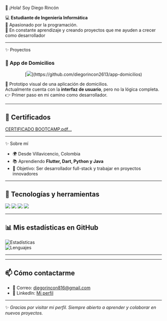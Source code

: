 👋 ¡Hola! Soy Diego Rincón  

💻 **Estudiante de Ingeniería Informática**  
📱 Apasionado por la programación.  
🚀 En constante aprendizaje y creando proyectos que me ayuden a crecer como desarrollador  

---


✨ Proyectos

### 🛵 App de Domicilios
<p align="center">
  [<img src="https://img.shields.io/badge/Estado-En%20desarrollo-yellow?style=for-the-badge"/>](https://github.com/diegorincon2613/app-domicilios)
</p>

📱 Prototipo visual de una aplicación de domicilios.  
Actualmente cuenta con la **interfaz de usuario**, pero no la lógica completa.  
👉 Primer paso en mi camino como desarrollador.  

---

## 📜 Certificados
[CERTIFICADO BOOTCAMP.pdf…]()


---

 ✨ Sobre mí
- 🌍 Desde Villavicencio, Colombia  
- 📚 Aprendiendo **Flutter, Dart, Python y Java**  
- 🎯 Objetivo: Ser desarrollador full-stack y trabajar en proyectos innovadores  

---

## 🚀 Tecnologías y herramientas
<p align="left">
  <img src="https://img.shields.io/badge/HTML5-E34F26?style=for-the-badge&logo=html5&logoColor=white"/>
  <img src="https://img.shields.io/badge/CSS3-1572B6?style=for-the-badge&logo=css3&logoColor=white"/>
  <img src="https://img.shields.io/badge/JavaScript-F7DF1E?style=for-the-badge&logo=javascript&logoColor=black"/>
  <img src="https://img.shields.io/badge/Bootstrap-7952B3?style=for-the-badge&logo=bootstrap&logoColor=white"/>
</p>

---

## 📊 Mis estadísticas en GitHub
![Estadísticas](https://github-readme-stats.vercel.app/api?username=diegorincon2613&show_icons=true&theme=tokyonight)  
![Lenguajes](https://github-readme-stats.vercel.app/api/top-langs/?username=diegorincon2613&layout=compact&theme=tokyonight)  

---

---

## 📫 Cómo contactarme
- 📧 Correo: [diegorincon816@gmail.com](mailto:diegorincon816@gmail.com)  
- 💼 LinkedIn: [Mi perfil](https://www.linkedin.com/in/diego-rincon-876600242/)  

---

✨ *Gracias por visitar mi perfil. Siempre abierto a aprender y colaborar en nuevos proyectos.*  

